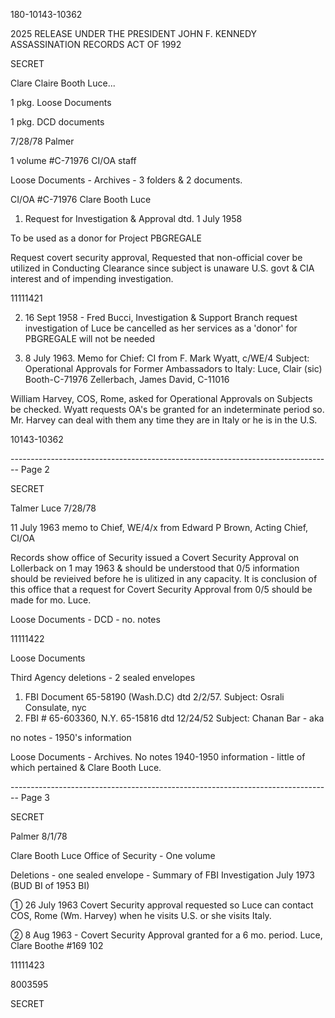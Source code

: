 180-10143-10362

2025 RELEASE UNDER THE PRESIDENT JOHN F. KENNEDY ASSASSINATION RECORDS ACT OF 1992

SECRET

Clare
Claire Booth Luce...

1 pkg. Loose Documents

1 pkg. DCD documents

7/28/78
Palmer

1 volume #C-71976 CI/OA staff

Loose Documents - Archives - 3 folders & 2 documents.

CI/OA #C-71976 Clare Booth Luce

1. Request for Investigation & Approval dtd. 1 July 1958

To be used as a donor for Project PBGREGALE

Request covert security approval, Requested
that non-official cover be utilized in
Conducting Clearance since subject is unaware
U.S. govt & CIA interest and of impending
investigation.

11111421

2. 16 Sept 1958 - Fred Bucci, Investigation &
   Support Branch request investigation of Luce
   be cancelled as her services as a 'donor' for
   PBGREGALE will not be needed

3. 8 July 1963. Memo for Chief: CI from F. Mark Wyatt,
   c/WE/4 Subject: Operational Approvals for
   Former Ambassadors to Italy: Luce, Clair (sic) Booth-C-71976
   Zellerbach, James David, C-11016

William Harvey, COS, Rome, asked for
Operational Approvals on Subjects be checked. Wyatt
requests OA's be granted for an indeterminate
period so. Mr. Harvey can deal with them any
time they are in Italy or he is in the U.S.

10143-10362


-------------------------------------------------------------------------------- Page 2

SECRET

Talmer
Luce 7/28/78

11 July 1963 memo to Chief, WE/4/x from
Edward P Brown, Acting Chief, CI/OA

Records show office of Security issued
a Covert Security Approval on Lollerback on
1 may 1963 & should be understood that
0/5 information should be revieived before
he is ulitized in any capacity. It is
conclusion of this office that a request
for Covert Security Approval from 0/5
should be made for mo. Luce.

Loose Documents - DCD - no. notes

11111422

Loose Documents

Third Agency deletions - 2 sealed envelopes

1. FBI Document 65-58190 (Wash.D.C) dtd 2/2/57.
   Subject: Osrali Consulate, nyc
2. FBI # 65-603360, N.Y. 65-15816 dtd 12/24/52
   Subject: Chanan Bar - aka

no notes - 1950's information

Loose Documents - Archives. No notes 1940-1950
information - little of which pertained & Clare Booth Luce.


-------------------------------------------------------------------------------- Page 3

SECRET

Palmer
8/1/78

Clare Booth Luce
Office of Security - One volume

Deletions - one sealed envelope - Summary of
FBI Investigation July 1973 (BUD BI of 1953 BI)

① 26 July 1963
Covert Security approval requested so Luce
can contact COS, Rome (Wm. Harvey) when he
visits U.S. or she visits Italy.

② 8 Aug 1963 - Covert Security Approval granted
for a 6 mo. period. Luce, Clare Boothe #169 102

11111423

8003595

SECRET
